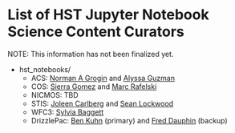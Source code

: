 # List of HST Jupyter Notebook Science Content Curators
NOTE: This information has not been finalized yet.

- hst_notebooks/
  - ACS: [Norman A Grogin](mailto:nagrogin@stsci.edu) and [Alyssa Guzman](mailto:aguzman@stsci.edu)
  - COS: [Sierra Gomez](mailto:sigomez@stsci.edu) and [Marc Rafelski](mailto:mrafelski@stsci.edu) 
  - NICMOS: TBD 
  - STIS: [Joleen Carlberg](mailto:jcarlberg@stsci.edu) and [Sean Lockwood](mailto:lockwood@stsci.edu)
  - WFC3: [Sylvia Baggett](mailto:sbaggett@stsci.edu)
  - DrizzlePac: [Ben Kuhn](mailto:bkuhn@stsci.edu) (primary) and [Fred Dauphin](mailto:fdauphin@stsci.edu) (backup)
